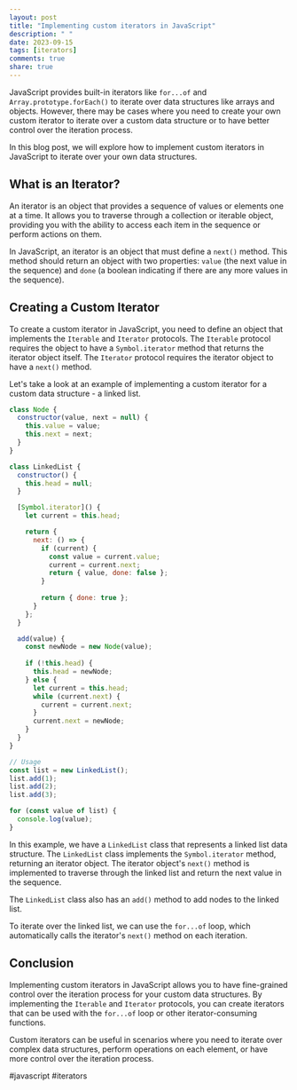 ```yaml
---
layout: post
title: "Implementing custom iterators in JavaScript"
description: " "
date: 2023-09-15
tags: [iterators]
comments: true
share: true
---
```


JavaScript provides built-in iterators like `for...of` and `Array.prototype.forEach()` to iterate over data structures like arrays and objects. However, there may be cases where you need to create your own custom iterator to iterate over a custom data structure or to have better control over the iteration process.

In this blog post, we will explore how to implement custom iterators in JavaScript to iterate over your own data structures.

## What is an Iterator?

An iterator is an object that provides a sequence of values or elements one at a time. It allows you to traverse through a collection or iterable object, providing you with the ability to access each item in the sequence or perform actions on them.

In JavaScript, an iterator is an object that must define a `next()` method. This method should return an object with two properties: `value` (the next value in the sequence) and `done` (a boolean indicating if there are any more values in the sequence).

## Creating a Custom Iterator

To create a custom iterator in JavaScript, you need to define an object that implements the `Iterable` and `Iterator` protocols. The `Iterable` protocol requires the object to have a `Symbol.iterator` method that returns the iterator object itself. The `Iterator` protocol requires the iterator object to have a `next()` method.

Let's take a look at an example of implementing a custom iterator for a custom data structure - a linked list.

```javascript
class Node {
  constructor(value, next = null) {
    this.value = value;
    this.next = next;
  }
}

class LinkedList {
  constructor() {
    this.head = null;
  }

  [Symbol.iterator]() {
    let current = this.head;

    return {
      next: () => {
        if (current) {
          const value = current.value;
          current = current.next;
          return { value, done: false };
        }
        
        return { done: true };
      }
    };
  }

  add(value) {
    const newNode = new Node(value);
    
    if (!this.head) {
      this.head = newNode;
    } else {
      let current = this.head;
      while (current.next) {
        current = current.next;
      }
      current.next = newNode;
    }
  }
}

// Usage
const list = new LinkedList();
list.add(1);
list.add(2);
list.add(3);

for (const value of list) {
  console.log(value);
}
```

In this example, we have a `LinkedList` class that represents a linked list data structure. The `LinkedList` class implements the `Symbol.iterator` method, returning an iterator object. The iterator object's `next()` method is implemented to traverse through the linked list and return the next value in the sequence.

The `LinkedList` class also has an `add()` method to add nodes to the linked list.

To iterate over the linked list, we can use the `for...of` loop, which automatically calls the iterator's `next()` method on each iteration.

## Conclusion

Implementing custom iterators in JavaScript allows you to have fine-grained control over the iteration process for your custom data structures. By implementing the `Iterable` and `Iterator` protocols, you can create iterators that can be used with the `for...of` loop or other iterator-consuming functions.

Custom iterators can be useful in scenarios where you need to iterate over complex data structures, perform operations on each element, or have more control over the iteration process.

#javascript #iterators